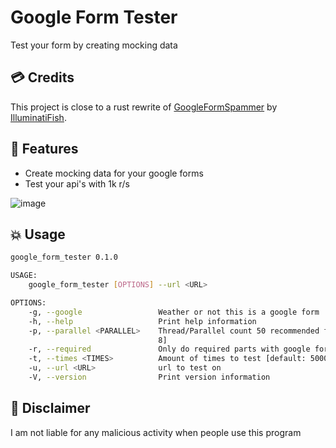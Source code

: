# Google Form Tester

Test your form by creating mocking data

## 💳 Credits

This project is close to a rust rewrite of [GoogleFormSpammer](https://github.com/IlluminatiFish/GoogleFormSpammer) by [IlluminatiFish](https://github.com/IlluminatiFish).

## 🥇 Features

- Create mocking data for your google forms
- Test your api's with 1k r/s

![image](https://user-images.githubusercontent.com/72335827/158393970-2bfe5736-d750-4341-9c67-549498d4d628.png)


## 💥 Usage

```sh
google_form_tester 0.1.0

USAGE:
    google_form_tester [OPTIONS] --url <URL>

OPTIONS:
    -g, --google                 Weather or not this is a google form
    -h, --help                   Print help information
    -p, --parallel <PARALLEL>    Thread/Parallel count 50 recommended for fastest speeds [default:
                                 8]
    -r, --required               Only do required parts with google forms
    -t, --times <TIMES>          Amount of times to test [default: 5000]
    -u, --url <URL>              url to test on
    -V, --version                Print version information
```

## 🎏 Disclaimer

I am not liable for any malicious activity when people use this program
